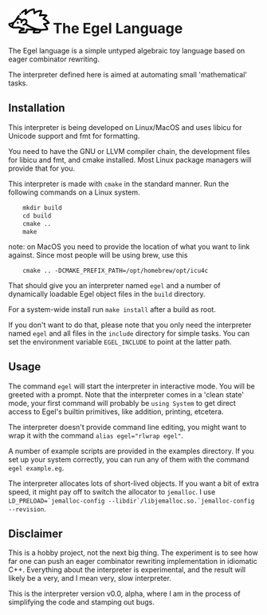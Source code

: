 <img src="contrib/assets/egel-logo.svg" height="50px"/>  The Egel Language
=================

The Egel language is a simple untyped algebraic toy language based on 
eager combinator rewriting.

The interpreter defined here is aimed at automating small 'mathematical'
tasks.

Installation
------------

This interpreter is being developed on Linux/MacOS and uses libicu for 
Unicode support and fmt for formatting. 

You need to have the GNU or LLVM compiler chain, the development 
files for libicu and fmt, and cmake installed. 
Most Linux package managers will provide that for you.

This interpreter is made with `cmake` in the standard manner. Run
the following commands on a Linux system.

```
    mkdir build
    cd build
    cmake ..
    make
```

note: on MacOS you need to provide the location of what you want
to link against. Since most people will be using brew, use this

```
    cmake .. -DCMAKE_PREFIX_PATH=/opt/homebrew/opt/icu4c
```

That should give you an interpreter named `egel`
and a number of dynamically loadable Egel object files in the
`build` directory.

For a system-wide install run `make install` after a build
as root.

If you don't want to do that, please note that you only need the interpreter
named `egel` and all files in the `include` directory for simple tasks.
You can set the environment variable `EGEL_INCLUDE` to point 
at the latter path.

Usage
-----

The command `egel` will start the interpreter in interactive mode.
You will be greeted with a prompt. Note that the interpreter comes
in a 'clean state' mode, your first command will probably be
`using System` to get direct access to Egel's builtin primitives,
like addition, printing, etcetera.

The interpreter doesn't provide command line editing, you might
want to wrap it with the command `alias egel="rlwrap egel"`.

A number of example scripts are provided in the examples directory.
If you set up your system correctly, you can run any of them
with the command `egel example.eg`.

The interpreter allocates lots of short-lived objects. If you want
a bit of extra speed, it might pay off to switch the allocator to
`jemalloc`. I use 
``LD_PRELOAD=`jemalloc-config --libdir`/libjemalloc.so.`jemalloc-config --revision``.

Disclaimer
----------

This is a hobby project, not the next big thing. The experiment is to
see how far one can push an eager combinator rewriting implementation in
idiomatic C++. Everything about the interpreter is experimental,
and the result will likely be a very, and I mean very, slow interpreter.

This is the interpreter version v0.0, alpha, where I am in the process
of simplifying the code and stamping out bugs.
